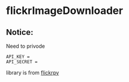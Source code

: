 # flickrImageDownloader

## Notice:

Need to privode 

```
API_KEY = 
API_SECRET =
```


library is from [flickrpy](https://code.google.com/p/flickrpy/)
